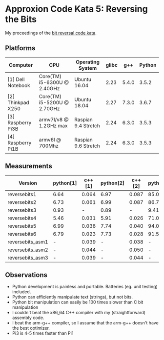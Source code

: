 Approxion Code Kata 5: Reversing the Bits
=========================================

My proceedings of the [bit reversal code kata](https://www.approxion.com/?p=3075).


## Platforms

|  Computer            |  CPU                          |  Operating System     | glibc  |  g++    | Python  |
|----------------------|-------------------------------|-----------------------|--------|---------|---------|
|  [1] Dell Notebook   |  Core(TM) i5-6300U @ 2.40GHz  |  Ubuntu 16.04         |  2.23  |  5.4.0  |  3.5.2  |
|  [2] Thinkpad X250   |  Core(TM) i5-5200U @ 2.70GHz  |  Ubuntu 18.04         |  2.27  |  7.3.0  |  3.6.7  |
|  [3] Raspberry Pi3B  |  armv7l/v8 @ 1.2GHz max       |  Raspian 9.4 Stretch  |  2.24  |  6.3.0  |  3.5.3  |
|  [4] Raspberry Pi1B  |  armv6l @ 700Mhz              |  Raspian 9.6 Stretch  |  2.24  |  6.3.0  |  3.5.3  |


## Measurements

|  Version           |  python[1]  |   c++[1]   |  python[2]  |  c++[2]  |  python[3]  |  c++[3]  |  python[4]  |  c++[4]  |
|--------------------|-------------|------------|-------------|----------|-------------|----------|-------------|----------|
|  reversebits1      |  6.64       |   0.064    |  6.97       |  0.087   |  85.08      |  0.126   |  451.59     |  0.470   |
|  reversebits2      |  6.73       |   0.061    |  6.99       |  0.087   |  86.74      |  0.128   |  477.68     |  0.488   |
|  reversebits3      |  0.93       |   -        |  0.89       |  -       |  9.41       |  -       |  96.19      |  -       |
|  reversebits4      |  5.46       |   0.031    |  5.91       |  0.026   |  71.02      |  0.127   |  412.09     |  0.360   |
|  reversebits5      |  6.99       |   0.036    |  7.74       |  0.040   |  94.05      |  0.186   |  538.07     |  0.575   |
|  reversebits6      |  6.79       |   0.023    |  7.73       |  0.028   |  91.50      |  0.155   |  479.69     |  0.455   |
|  reversebits_asm1  |  -          |   0.039    |  -          |  0.038   |  -          |  0.105   |  -          |  0.248   |
|  reversebits_asm2  |  -          |   0.044    |  -          |  0.050   |  -          |  0.074   |  -          |  0.207   |
|  reversebits_asm3  |  -          |   0.039    |  -          |  0.044   |  -          |  0.077   |  -          |  0.217   |


## Observations

* Python development is painless and portable. Batteries (eg. unit testing) included.
* Python can efficiently manipulate text (strings), but not bits.
* Python bit manipulation can easily be 100 times slower than C bit manipulation
* I couldn't beat the x86_64 C++ compiler with my (straightforward) assembly code.
* I beat the arm-g++ compiler, so I assume that the arm-g++ doesn't have the best optimizer.
* Pi3 is 4-5 times faster than Pi1
